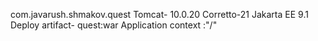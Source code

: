 com.javarush.shmakov.quest
Tomcat- 10.0.20
Corretto-21
Jakarta EE 9.1
Deploy artifact- quest:war
Application context :"/" 
